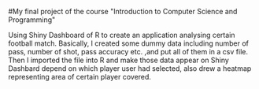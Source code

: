 #My final project of the course "Introduction to Computer Science and Programming"

Using Shiny Dashboard of R to create an application analysing certain football match. 
Basically, I created some dummy data including number of pass, number of shot, pass accuracy etc. ,and put all of them in a csv file. 
Then I imported the file into R and make those data appear on Shiny Dashbard depend on which player user had selected, also drew a heatmap representing area of certain player covered.
